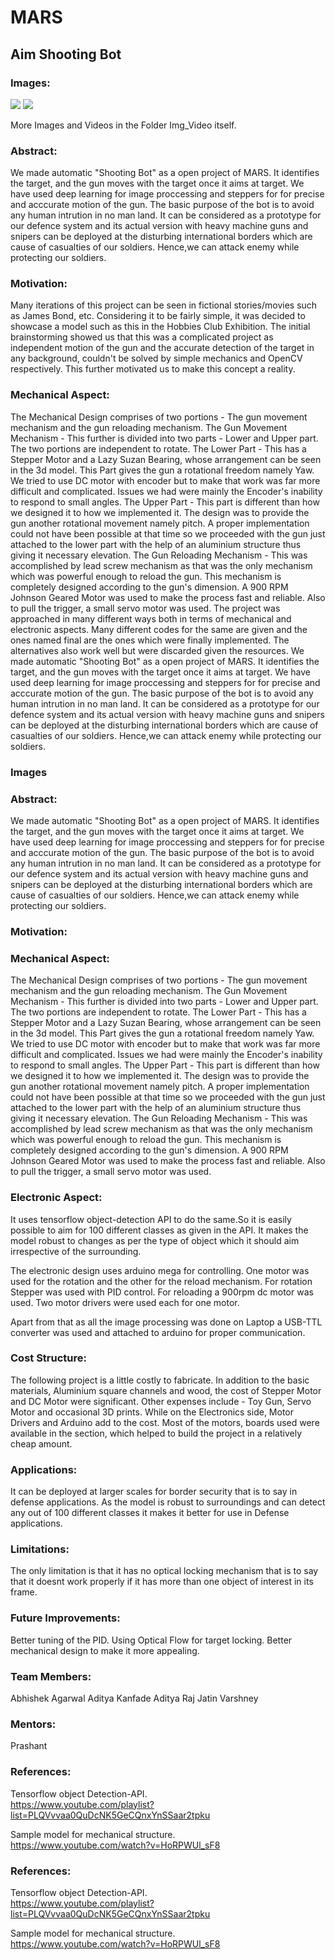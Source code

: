 # MARS
## Aim Shooting Bot

### Images:
![](Img_Video/images/img_1.jpeg)
![](Img_Video/images/img_2.jpeg)
  
  
More Images and Videos in the Folder Img_Video itself.

### Abstract:
We made automatic "Shooting Bot" as a open project of MARS. It identifies the target, and the gun moves with the target once it aims at target. We have used deep learning for image proccessing and steppers for for precise and acccurate motion of the gun. The basic purpose of the bot is to avoid any human intrution in no man land. It can be considered as a prototype for our defence system and its actual version with heavy machine guns and snipers can be deployed at the disturbing international borders which are cause of casualties of our soldiers. Hence,we can attack enemy while protecting our soldiers. 

### Motivation:
Many iterations of this project can be seen in fictional stories/movies such as James Bond, etc. Considering it to be fairly simple, it was decided to showcase a model such as this in the Hobbies Club Exhibition. The initial brainstorming  showed us that this was a complicated project as independent motion of the gun and the accurate detection of the target in any background, couldn't be solved by simple mechanics and OpenCV respectively. This further motivated us to make this concept a reality.

### Mechanical Aspect:
The Mechanical Design comprises of two portions - The gun movement mechanism and the gun reloading mechanism.
The Gun Movement Mechanism - This further is divided into two parts - Lower and Upper part. The two portions are independent to rotate.
The Lower Part - This has a Stepper Motor and a Lazy Suzan Bearing, whose arrangement can be seen in the 3d model. This Part gives the gun a rotational freedom namely Yaw. We tried to use DC motor with encoder but to make that work was far more difficult and complicated. Issues we had were mainly the Encoder's inability to respond to small angles.
The Upper Part - This part is different than how we designed it to how we implemented it. The design was to provide the gun another rotational movement namely pitch. A proper implementation could not have been possible at that time so we proceeded with the gun just attached to the lower part with the help of an aluminium structure thus giving it necessary elevation.
The Gun Reloading Mechanism - This was accomplished by lead screw mechanism as that was the only mechanism which was powerful enough to reload the gun. This mechanism is completely designed according to the gun's dimension. A 900 RPM Johnson Geared Motor was used to make the process fast and reliable. Also to pull the trigger, a small servo motor was used.
The project was approached in many different ways both in terms of mechanical and electronic aspects.
Many different codes for the same are given and the ones named final are the ones which were finally implemented.
The alternatives also work well but were discarded given the resources.
We made automatic "Shooting Bot" as a open project of MARS. It identifies the target, and the gun moves with the target once it aims at target. We have used deep learning for image proccessing and steppers for for precise and acccurate motion of the gun. The basic purpose of the bot is to avoid any human intrution in no man land. It can be considered as a prototype for our defence system and its actual version with heavy machine guns and snipers can be deployed at the disturbing international borders which are cause of casualties of our soldiers. Hence,we can attack enemy while protecting our soldiers. 


### Images 

### Abstract:
We made automatic "Shooting Bot" as a open project of MARS. It identifies the target, and the gun moves with the target once it aims at target. We have used deep learning for image proccessing and steppers for for precise and acccurate motion of the gun. The basic purpose of the bot is to avoid any human intrution in no man land. It can be considered as a prototype for our defence system and its actual version with heavy machine guns and snipers can be deployed at the disturbing international borders which are cause of casualties of our soldiers. Hence,we can attack enemy while protecting our soldiers. 



### Motivation:


### Mechanical Aspect:
The Mechanical Design comprises of two portions - The gun movement mechanism and the gun reloading mechanism.
The Gun Movement Mechanism - This further is divided into two parts - Lower and Upper part. The two portions are independent to rotate.
The Lower Part - This has a Stepper Motor and a Lazy Suzan Bearing, whose arrangement can be seen in the 3d model. This Part gives the gun a rotational freedom namely Yaw. We tried to use DC motor with encoder but to make that work was far more difficult and complicated. Issues we had were mainly the Encoder's inability to respond to small angles.
The Upper Part - This part is different than how we designed it to how we implemented it. The design was to provide the gun another rotational movement namely pitch. A proper implementation could not have been possible at that time so we proceeded with the gun just attached to the lower part with the help of an aluminium structure thus giving it necessary elevation.
The Gun Reloading Mechanism - This was accomplished by lead screw mechanism as that was the only mechanism which was powerful enough to reload the gun. This mechanism is completely designed according to the gun's dimension. A 900 RPM Johnson Geared Motor was used to make the process fast and reliable. Also to pull the trigger, a small servo motor was used.

### Electronic Aspect:
It uses tensorflow object-detection API to do the same.So it is easily possible to aim for 100 different classes as given in the API. It makes the model robust to changes as per the type of object which it should aim irrespective of the surrounding.

The electronic design uses arduino mega for controlling. One motor was used for the rotation and the other for the reload mechanism. For rotation Stepper was used with PID control. For reloading a 900rpm dc motor was used. Two motor drivers were used each for one motor.

Apart from that as all the image processing was done on Laptop a USB-TTL converter was used and attached to arduino for proper communication.

### Cost Structure:
The following project is a little costly to fabricate. In addition to the basic materials, Aluminium square channels and wood, the cost of Stepper Motor and DC Motor were significant. Other expenses include - Toy Gun, Servo Motor and occasional 3D prints. While on the Electronics side, Motor Drivers and Arduino add to the cost. Most of the motors, boards used were available in the section, which helped to build the project in a relatively cheap amount.

### Applications:
It can be deployed at larger scales for border security that is to say in defense applications. As the model is robust to surroundings and can detect any out of 100 different classes it makes it better for use in Defense applications.

### Limitations:
The only limitation is that it has no optical locking mechanism that is to say that it doesnt work properly if it has more than one object of interest in its frame. 

### Future Improvements:
Better tuning of the PID.
Using Optical Flow for target locking.
Better mechanical design to make it more appealing.

### Team Members:
Abhishek Agarwal
Aditya Kanfade
Aditya Raj
Jatin Varshney

### Mentors:
Prashant

### References:
Tensorflow object Detection-API.  
https://www.youtube.com/playlist?list=PLQVvvaa0QuDcNK5GeCQnxYnSSaar2tpku

Sample model for mechanical structure.  
https://www.youtube.com/watch?v=HoRPWUl_sF8

### References:
Tensorflow object Detection-API.  
https://www.youtube.com/playlist?list=PLQVvvaa0QuDcNK5GeCQnxYnSSaar2tpku

Sample model for mechanical structure.  
https://www.youtube.com/watch?v=HoRPWUl_sF8
